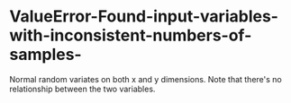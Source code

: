 # ValueError-Found-input-variables-with-inconsistent-numbers-of-samples-
Normal random variates on both x and y dimensions. Note that there's no relationship between the two variables.
